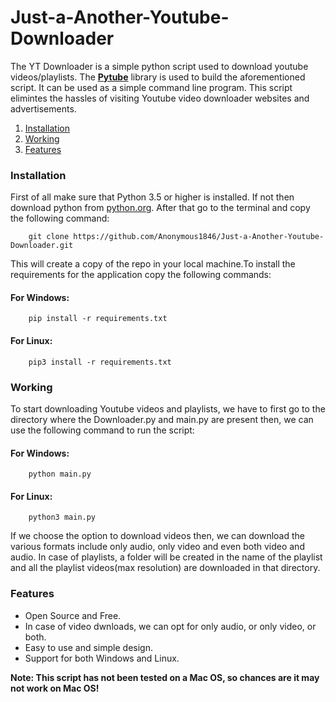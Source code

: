 # Just-a-Another-Youtube-Downloader
The YT Downloader is a simple python script used to download youtube videos/playlists. The <b><a href='https://github.com/pytube/pytube' target="_blank">Pytube</a></b> library is used to build the aforementioned script. It can be used as a simple command line program. This script elimintes the hassles of visiting Youtube video downloader websites and advertisements.
<ol>
    <li><a href='#i'>Installation</a></li>
    <li><a href='#w'>Working</a></li>
    <li><a href='#f'>Features</a></li>   
</ol>
<h3 id='i'>Installation</h3>
<p>
First of all make sure that Python 3.5 or higher is installed. If not then download python from <a href='https://www.python.org/'>python.org</a>. After that go to the terminal and copy the following command: <br>
      
```
    git clone https://github.com/Anonymous1846/Just-a-Another-Youtube-Downloader.git
```
</p>
<p>This will create a copy of the repo in your local machine.To install the requirements for the application copy the following commands:</p>
<h4>For Windows:</h4>


```
    pip install -r requirements.txt
```

<h4>For Linux:</h4>

```
    pip3 install -r requirements.txt
```

<h3 id='w'>Working</h3>
<p>To start downloading Youtube videos and playlists, we have to first go to the directory where the Downloader.py and main.py are present then, we can use the  following command to run the script:</p>
<h4>For Windows:</h4>


```
    python main.py
```

<h4>For Linux:</h4>

```
    python3 main.py
```
<p>If we choose the option to download videos then, we can download the various formats include only audio, only video and even both video and audio. In case of playlists, a folder will be created in the name of the playlist and all the playlist videos(max resolution) are downloaded in that directory.</p>

<h3 id='f'>Features</h3>
<ul>
    <li>Open Source and Free.</li>
    <li>In case of video dwnloads, we can opt for only audio, or only video, or both.</li>
    <li>Easy to use and simple design.</li>
    <li>Support for both Windows and Linux.</li>
</ul>
<b>Note: This script has not been tested on a Mac OS, so chances are it may not work on Mac OS!</b>
